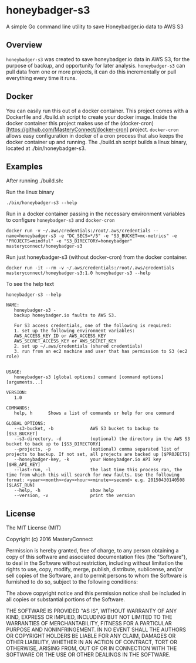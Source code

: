# honeybadger-s3
A simple Go command line utility to save Honeybadger.io data to AWS S3

## Overview
`honeybadger-s3` was created to save honeybadger.io data in AWS S3, for the purpose of backup, and opportunity for later analysis. `honeybadger-s3` can pull data from one or more projects, it can do this incrementally or pull everything every time it runs.

## Docker
You can easily run this out of a docker container. This project comes with a Dockerfile and ./build.sh script to create your docker image. Inside the docker container this project makes use of the (docker-cron)[https://github.com/MasteryConnect/docker-cron] project. `docker-cron` allows easy configuration in docker of a cron process that also keeps the docker container up and running. The ./build.sh script builds a linux binary, located at ./bin/honeybadger-s3.

## Examples
After running ./build.sh:

Run the linux binary
```
./bin/honeybadger-s3 --help
```

Run in a docker container passing in the necessary environment variables to configure `honeybadger-s3` and `docker-cron`
```
docker run -v ~/.aws/credentials:/root/.aws/credentials --name=honeybadger-s3 -e "DC_SECS=*/5" -e "S3_BUCKET=mc-metrics" -e "PROJECTS=mindful" -e "S3_DIRECTORY=honeybadger" masteryconnect/honeybadger-s3
```

Run just honeybadger-s3 (without docker-cron) from the docker container.
```
docker run -it --rm -v ~/.aws/credentials:/root/.aws/credentials masteryconnect/honeybadger-s3:1.0 honeybadger-s3 --help
```

To see the help text
```
honeybadger-s3 --help

NAME:
   honeybadger-s3 -
   backup honeybadger.io faults to AWS S3.

   For S3 access credentials, one of the following is required:
   1. set up the following environment variables:
   AWS_ACCESS_KEY_ID or AWS_ACCESS_KEY
   AWS_SECRET_ACCESS_KEY or AWS_SECRET_KEY
   2. set up ~/.aws/credentials (shared credentials)
   3. run from an ec2 machine and user that has permission to S3 (ec2 role)


USAGE:
   honeybadger-s3 [global options] command [command options] [arguments...]

VERSION:
   1.0

COMMANDS:
   help, h      Shows a list of commands or help for one command

GLOBAL OPTIONS:
   --s3-bucket, -b              AWS S3 bucket to backup to [$S3_BUCKET]
   --s3-directory, -d           (optional) the directory in the AWS S3 bucket to back up to [$S3_DIRECTORY]
   --projects, -p               (optional) comma separated list of projects to backup. If not set, all projects are backed up [$PROJECTS]
   --honeybadger-key, -k        your Honeybadger.io API key [$HB_API_KEY]
   --last-run, -l               the last time this process ran, the time from which this will search for new faults. Use the following format: <year><month><day><hour><minute><second> e.g. 20150430140508 [$LAST_RUN]
   --help, -h                   show help
   --version, -v                print the version
```

## License

The MIT License (MIT)

Copyright (c) 2016 MasteryConnect

Permission is hereby granted, free of charge, to any person obtaining a copy
of this software and associated documentation files (the "Software"), to deal
in the Software without restriction, including without limitation the rights
to use, copy, modify, merge, publish, distribute, sublicense, and/or sell
copies of the Software, and to permit persons to whom the Software is
furnished to do so, subject to the following conditions:

The above copyright notice and this permission notice shall be included in all
copies or substantial portions of the Software.

THE SOFTWARE IS PROVIDED "AS IS", WITHOUT WARRANTY OF ANY KIND, EXPRESS OR
IMPLIED, INCLUDING BUT NOT LIMITED TO THE WARRANTIES OF MERCHANTABILITY,
FITNESS FOR A PARTICULAR PURPOSE AND NONINFRINGEMENT. IN NO EVENT SHALL THE
AUTHORS OR COPYRIGHT HOLDERS BE LIABLE FOR ANY CLAIM, DAMAGES OR OTHER
LIABILITY, WHETHER IN AN ACTION OF CONTRACT, TORT OR OTHERWISE, ARISING FROM,
OUT OF OR IN CONNECTION WITH THE SOFTWARE OR THE USE OR OTHER DEALINGS IN THE
SOFTWARE.
